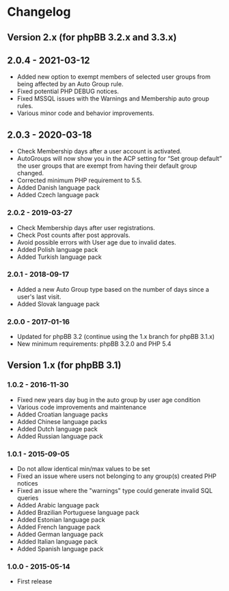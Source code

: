 # Changelog

## Version 2.x (for phpBB 3.2.x and 3.3.x)

## 2.0.4 - 2021-03-12

- Added new option to exempt members of selected user groups from being affected by an Auto Group rule.
- Fixed potential PHP DEBUG notices.
- Fixed MSSQL issues with the Warnings and Membership auto group rules.
- Various minor code and behavior improvements.

## 2.0.3 - 2020-03-18

- Check Membership days after a user account is activated.
- AutoGroups will now show you in the ACP setting for “Set group default” the user groups that are exempt from having their default group changed.
- Corrected minimum PHP requirement to 5.5.
- Added Danish language pack
- Added Czech language pack

### 2.0.2 - 2019-03-27

- Check Membership days after user registrations.
- Check Post counts after post approvals.
- Avoid possible errors with User age due to invalid dates.
- Added Polish language pack
- Added Turkish language pack

### 2.0.1 - 2018-09-17

- Added a new Auto Group type based on the number of days since a user's last visit.
- Added Slovak language pack

### 2.0.0 - 2017-01-16

- Updated for phpBB 3.2 (continue using the 1.x branch for phpBB 3.1.x)
- New minimum requirements: phpBB 3.2.0 and PHP 5.4

## Version 1.x (for phpBB 3.1)

### 1.0.2 - 2016-11-30

- Fixed new years day bug in the auto group by user age condition
- Various code improvements and maintenance
- Added Croatian language packs
- Added Chinese language packs
- Added Dutch language pack
- Added Russian language pack

### 1.0.1 - 2015-09-05

- Do not allow identical min/max values to be set
- Fixed an issue where users not belonging to any group(s) created PHP notices
- Fixed an issue where the "warnings" type could generate invalid SQL queries
- Added Arabic language pack
- Added Brazilian Portuguese language pack
- Added Estonian language pack
- Added French language pack
- Added German language pack
- Added Italian language pack
- Added Spanish language pack

### 1.0.0 - 2015-05-14

- First release
